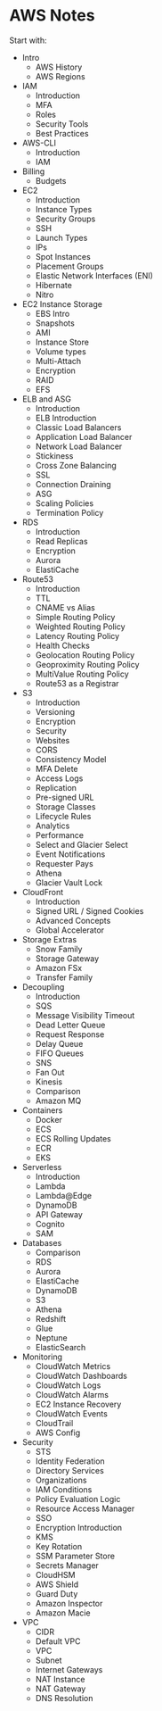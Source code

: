 # AWS Notes

Start with:

* Intro
  * AWS History
  * AWS Regions
* IAM
  * Introduction
  * MFA
  * Roles
  * Security Tools
  * Best Practices
* AWS-CLI
  * Introduction
  * IAM
* Billing
  * Budgets
* EC2
  * Introduction
  * Instance Types
  * Security Groups
  * SSH
  * Launch Types
  * IPs
  * Spot Instances
  * Placement Groups
  * Elastic Network Interfaces (ENI)
  * Hibernate
  * Nitro
* EC2 Instance Storage
  * EBS Intro
  * Snapshots
  * AMI
  * Instance Store
  * Volume types
  * Multi-Attach
  * Encryption
  * RAID
  * EFS
* ELB and ASG
  * Introduction
  * ELB Introduction
  * Classic Load Balancers
  * Application Load Balancer
  * Network Load Balancer
  * Stickiness
  * Cross Zone Balancing
  * SSL
  * Connection Draining
  * ASG
  * Scaling Policies
  * Termination Policy
* RDS
  * Introduction
  * Read Replicas
  * Encryption
  * Aurora
  * ElastiCache
* Route53
  * Introduction
  * TTL
  * CNAME vs Alias
  * Simple Routing Policy
  * Weighted Routing Policy
  * Latency Routing Policy
  * Health Checks
  * Geolocation Routing Policy
  * Geoproximity Routing Policy
  * MultiValue Routing Policy
  * Route53 as a Registrar
* S3
  * Introduction
  * Versioning
  * Encryption
  * Security
  * Websites
  * CORS
  * Consistency Model
  * MFA Delete
  * Access Logs
  * Replication
  * Pre-signed URL
  * Storage Classes
  * Lifecycle Rules
  * Analytics
  * Performance
  * Select and Glacier Select
  * Event Notifications
  * Requester Pays
  * Athena
  * Glacier Vault Lock
* CloudFront
  * Introduction
  * Signed URL / Signed Cookies
  * Advanced Concepts
  * Global Accelerator
* Storage Extras
  * Snow Family
  * Storage Gateway
  * Amazon FSx
  * Transfer Family
* Decoupling
  * Introduction
  * SQS
  * Message Visibility Timeout
  * Dead Letter Queue
  * Request Response
  * Delay Queue
  * FIFO Queues
  * SNS
  * Fan Out
  * Kinesis
  * Comparison
  * Amazon MQ
* Containers
  * Docker
  * ECS
  * ECS Rolling Updates
  * ECR
  * EKS
* Serverless
  * Introduction
  * Lambda
  * Lambda@Edge
  * DynamoDB
  * API Gateway
  * Cognito
  * SAM
* Databases
  * Comparison
  * RDS
  * Aurora
  * ElastiCache
  * DynamoDB
  * S3
  * Athena
  * Redshift
  * Glue
  * Neptune
  * ElasticSearch
* Monitoring
  * CloudWatch Metrics
  * CloudWatch Dashboards
  * CloudWatch Logs
  * CloudWatch Alarms
  * EC2 Instance Recovery
  * CloudWatch Events
  * CloudTrail
  * AWS Config
* Security
  * STS
  * Identity Federation
  * Directory Services
  * Organizations
  * IAM Conditions
  * Policy Evaluation Logic
  * Resource Access Manager
  * SSO
  * Encryption Introduction
  * KMS
  * Key Rotation
  * SSM Parameter Store
  * Secrets Manager
  * CloudHSM
  * AWS Shield
  * Guard Duty
  * Amazon Inspector
  * Amazon Macie
* VPC
  * CIDR
  * Default VPC
  * VPC
  * Subnet
  * Internet Gateways
  * NAT Instance
  * NAT Gateway
  * DNS Resolution
  